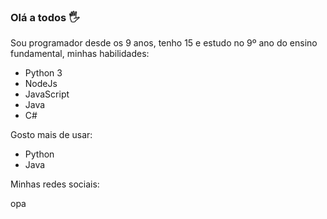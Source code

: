 ### Olá a todos 🖐
Sou programador desde os 9 anos, tenho 15
e estudo no 9º ano do ensino fundamental, minhas habilidades:

- Python 3
- NodeJs
- JavaScript
- Java
- C#

Gosto mais de usar:

- Python
- Java

Minhas redes sociais:

<a>opa</a>
